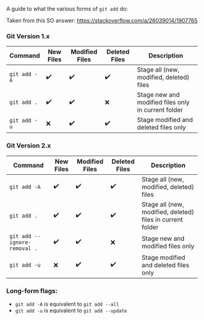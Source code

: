 A guide to what the various forms of `git add` do:

Taken from this SO answer: https://stackoverflow.com/a/26039014/1907765

### Git Version 1.x

| Command | New Files | Modified Files | Deleted Files | Description |
|-|-|-|-|-|
| `git add -A` | ✔️ | ✔️ | ✔️ | Stage all (new, modified, deleted) files |
| `git add .` | ✔️ | ✔️ | ❌ | Stage new and modified files only in current folder |
| `git add -u` | ❌ | ✔️ | ✔️ | Stage modified and deleted files only |

### Git Version 2.x

| Command | New Files | Modified Files | Deleted Files | Description |
|-|-|-|-|-|
| `git add -A` | ✔️ | ✔️ | ✔️ | Stage all (new, modified, deleted) files |
| `git add .` | ✔️ | ✔️ | ✔️ | Stage all (new, modified, deleted) files in current folder |
| `git add --ignore-removal .` | ✔️ | ✔️ | ❌ | Stage new and modified files only |
| `git add -u` | ❌ | ✔️ | ✔️ | Stage modified and deleted files only |

### Long-form flags:

* `git add -A` is equivalent to `git add --all`
* `git add -u` is equivalent to `git add --update`
